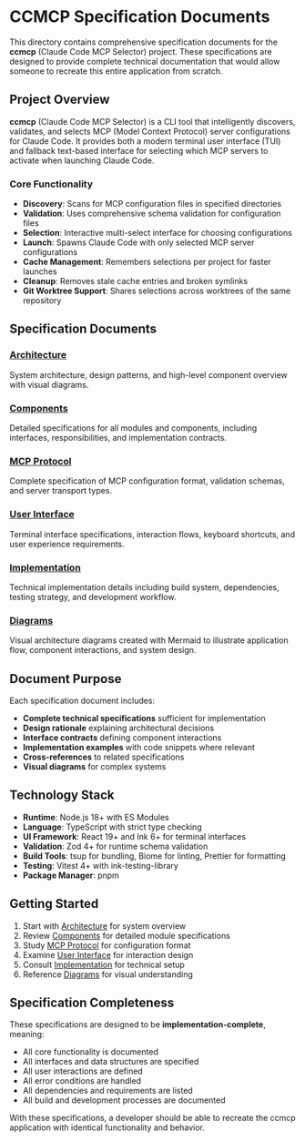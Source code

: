 # CCMCP Specification Documents

This directory contains comprehensive specification documents for the **ccmcp** (Claude Code MCP Selector) project. These specifications are designed to provide complete technical documentation that would allow someone to recreate this entire application from scratch.

## Project Overview

**ccmcp** (Claude Code MCP Selector) is a CLI tool that intelligently discovers, validates, and selects MCP (Model Context Protocol) server configurations for Claude Code. It provides both a modern terminal user interface (TUI) and fallback text-based interface for selecting which MCP servers to activate when launching Claude Code.

### Core Functionality

- **Discovery**: Scans for MCP configuration files in specified directories
- **Validation**: Uses comprehensive schema validation for configuration files
- **Selection**: Interactive multi-select interface for choosing configurations
- **Launch**: Spawns Claude Code with only selected MCP server configurations
- **Cache Management**: Remembers selections per project for faster launches
- **Cleanup**: Removes stale cache entries and broken symlinks
- **Git Worktree Support**: Shares selections across worktrees of the same repository

## Specification Documents

### [Architecture](./architecture.md)

System architecture, design patterns, and high-level component overview with visual diagrams.

### [Components](./components.md)

Detailed specifications for all modules and components, including interfaces, responsibilities, and implementation contracts.

### [MCP Protocol](./mcp-protocol.md)

Complete specification of MCP configuration format, validation schemas, and server transport types.

### [User Interface](./user-interface.md)

Terminal interface specifications, interaction flows, keyboard shortcuts, and user experience requirements.

### [Implementation](./implementation.md)

Technical implementation details including build system, dependencies, testing strategy, and development workflow.

### [Diagrams](./diagrams.md)

Visual architecture diagrams created with Mermaid to illustrate application flow, component interactions, and system design.

## Document Purpose

Each specification document includes:

- **Complete technical specifications** sufficient for implementation
- **Design rationale** explaining architectural decisions
- **Interface contracts** defining component interactions
- **Implementation examples** with code snippets where relevant
- **Cross-references** to related specifications
- **Visual diagrams** for complex systems

## Technology Stack

- **Runtime**: Node.js 18+ with ES Modules
- **Language**: TypeScript with strict type checking
- **UI Framework**: React 19+ and Ink 6+ for terminal interfaces
- **Validation**: Zod 4+ for runtime schema validation
- **Build Tools**: tsup for bundling, Biome for linting, Prettier for formatting
- **Testing**: Vitest 4+ with ink-testing-library
- **Package Manager**: pnpm

## Getting Started

1. Start with [Architecture](./architecture.md) for system overview
2. Review [Components](./components.md) for detailed module specifications
3. Study [MCP Protocol](./mcp-protocol.md) for configuration format
4. Examine [User Interface](./user-interface.md) for interaction design
5. Consult [Implementation](./implementation.md) for technical setup
6. Reference [Diagrams](./diagrams.md) for visual understanding

## Specification Completeness

These specifications are designed to be **implementation-complete**, meaning:

- All core functionality is documented
- All interfaces and data structures are specified
- All user interactions are defined
- All error conditions are handled
- All dependencies and requirements are listed
- All build and development processes are documented

With these specifications, a developer should be able to recreate the ccmcp application with identical functionality and behavior.
